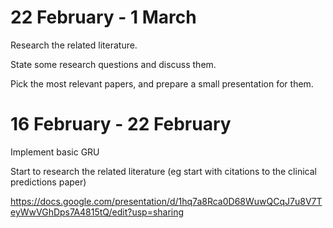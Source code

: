# 22 February - 1 March

Research the related literature.

State some research questions and discuss them.

Pick the most relevant papers, and prepare a small presentation for them.


# 16 February - 22 February

Implement basic GRU

Start to research the related literature (eg start with citations to the clinical predictions paper)

https://docs.google.com/presentation/d/1hq7a8Rca0D68WuwQCqJ7u8V7TeyWwVGhDps7A4815tQ/edit?usp=sharing



